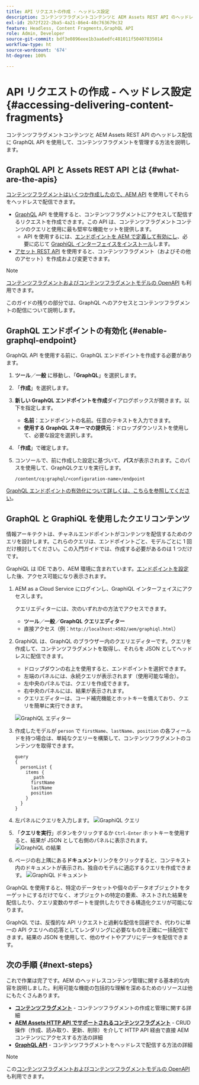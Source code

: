 ```yaml
---
title: API リクエストの作成 - ヘッドレス設定
description: コンテンツフラグメントコンテンツと AEM Assets REST API のヘッドレス配信に GraphQL API を使用して、コンテンツフラグメントを管理する方法を説明します。
exl-id: 2b72f222-2ba5-4a21-86e4-40c763679c32
feature: Headless, Content Fragments,GraphQL API
role: Admin, Developer
source-git-commit: bdf3e0896eee1b3aa6edfc481011f50407835014
workflow-type: ht
source-wordcount: '674'
ht-degree: 100%

---
```


# API リクエストの作成 - ヘッドレス設定 {#accessing-delivering-content-fragments}

コンテンツフラグメントコンテンツと AEM Assets REST API のヘッドレス配信に GraphQL API を使用して、コンテンツフラグメントを管理する方法を説明します。

## GraphQL API と Assets REST API とは {#what-are-the-apis}

[コンテンツフラグメントはいくつか作成したので、AEM API](create-content-fragment.md) を使用してそれらをヘッドレスで配信できます。

* [GraphQL](/help/headless/graphql-api/content-fragments.md) API を使用すると、コンテンツフラグメントにアクセスして配信するリクエストを作成できます。この API は、コンテンツフラグメントコンテンツのクエリと使用に最も堅牢な機能セットを提供します。
   * API を使用するには、[エンドポイントを AEM で定義して有効にし](/help/headless/graphql-api/graphql-endpoint.md)、必要に応じて [GraphiQL インターフェイスをインストール](/help/headless/graphql-api/graphiql-ide.md)します。
* [アセット REST API](/help/assets/content-fragments/assets-api-content-fragments.md) を使用すると、コンテンツフラグメント（およびその他のアセット）を作成および変更できます。

>[!NOTE]
>
>[コンテンツフラグメントおよびコンテンツフラグメントモデルの OpenAPI](/help/headless/content-fragment-openapis.md) も利用できます。

このガイドの残りの部分では、GraphQL へのアクセスとコンテンツフラグメントの配信について説明します。

## GraphQL エンドポイントの有効化 {#enable-graphql-endpoint}

GraphQL API を使用する前に、GraphQL エンドポイントを作成する必要があります。

1. **ツール**／**一般** に移動し、「**GraphQL**」を選択します。
1. 「**作成**」を選択します。
1. **新しい GraphQL エンドポイントを作成**&#x200B;ダイアログボックスが開きます。以下を指定します。
   * **名前**：エンドポイントの名前。任意のテキストを入力できます。
   * **使用する GraphQL スキーマの提供元**：ドロップダウンリストを使用して、必要な設定を選択します。
1. 「**作成**」で確定します。
1. コンソールで、前に作成した設定に基づいて、**パス**&#x200B;が表示されます。このパスを使用して、GraphQLクエリを実行します。

   ```
   /content/cq:graphql/<configuration-name>/endpoint
   ```

[GraphQL エンドポイントの有効化について詳しくは、こちらを参照してください](/help/headless/graphql-api/graphql-endpoint.md)。

## GraphQL と GraphiQL を使用したクエリコンテンツ

情報アーキテクトは、チャネルエンドポイントがコンテンツを配信するためのクエリを設計します。これらのクエリは、エンドポイントごと、モデルごとに 1 回だけ検討してください。この入門ガイドでは、作成する必要があるのは 1 つだけです。

GraphiQL は IDE であり、AEM 環境に含まれています。[エンドポイントを設定](#enable-graphql-endpoint)した後、アクセス可能になり表示されます。

1. AEM as a Cloud Service にログインし、GraphiQL インターフェイスにアクセスします。

   クエリエディターには、次のいずれかの方法でアクセスできます。

   * **ツール**／**一般**／**GraphQL クエリエディター**
   * 直接アクセス（例：`http://localhost:4502/aem/graphiql.html`）

1. GraphiQL は、GraphQL のブラウザー内のクエリエディターです。クエリを作成して、コンテンツフラグメントを取得し、それらを JSON としてヘッドレスに配信できます。
   * ドロップダウンの右上を使用すると、エンドポイントを選択できます。
   * 左端のパネルには、永続クエリが表示されます（使用可能な場合）。
   * 左中央のパネルでは、クエリを作成できます。
   * 右中央のパネルには、結果が表示されます。
   * クエリエディターは、コード補完機能とホットキーを備えており、クエリを簡単に実行できます。

   ![GraphiQL エディター](../assets/graphiql.png)

1. 作成したモデルが `person` で `firstName`、`lastName`、`position` の各フィールドを持つ場合は、単純なクエリーを構築して、コンテンツフラグメントのコンテンツを取得できます。

   ```text
   query 
   {
     personList {
       items {
         _path
         firstName
         lastName
         position
       }
     }
   }
   ```

1. 左パネルにクエリを入力します。
   ![GraphiQL クエリ](../assets/graphiql-query.png)

1. 「**クエリを実行**」ボタンをクリックするか `Ctrl-Enter` ホットキーを使用すると、結果が JSON として右側のパネルに表示されます。
   ![GraphiQL の結果](../assets/graphiql-results.png)

1. ページの右上隅にある&#x200B;**ドキュメント**リンクをクリックすると、コンテキスト内のドキュメントが表示され、独自のモデルに適応するクエリを作成できます。
   ![GraphiQL ドキュメント](../assets/graphiql-documentation.png)

GraphQL を使用すると、特定のデータセットや個々のデータオブジェクトをターゲットにするだけでなく、オブジェクトの特定の要素、ネストされた結果を配信したり、クエリ変数のサポートを提供したりできる構造化クエリが可能になります。

GraphQL では、反復的な API リクエストと過剰な配信を回避でき、代わりに単一の API クエリへの応答としてレンダリングに必要なものを正確に一括配信できます。結果の JSON を使用して、他のサイトやアプリにデータを配信できます。

## 次の手順 {#next-steps}

これで作業は完了です。AEM のヘッドレスコンテンツ管理に関する基本的な内容を説明しました。利用可能な機能の包括的な理解を深めるためのリソースは他にもたくさんあります。

* **[コンテンツフラグメント](/help/sites-cloud/administering/content-fragments/managing.md)** - コンテンツフラグメントの作成と管理に関する詳細
* **[AEM Assets HTTP API でサポートされるコンテンツフラグメント](/help/assets/content-fragments/assets-api-content-fragments.md)** - CRUD 操作（作成、読み取り、更新、削除）を介して HTTP API 経由で直接 AEM コンテンツにアクセスする方法の詳細
* **[GraphQL API](/help/headless/graphql-api/content-fragments.md)** - コンテンツフラグメントをヘッドレスで配信する方法の詳細

>[!NOTE]
>
>この[コンテンツフラグメントおよびコンテンツフラグメントモデルの OpenAPI](/help/headless/content-fragment-openapis.md) も利用できます。
